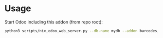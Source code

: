 # Usage

Start Odoo including this addon (from repo root):

```bash
python3 scripts/nix_odoo_web_server.py --db-name mydb --addon barcodes_generator_package
```
